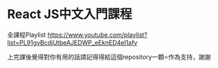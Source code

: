 # React JS中文入門課程
全課程Playlist
https://www.youtube.com/playlist?list=PL91gvBcdjUtbeAJEDWP_eEknED4el1afy

上完課後覺得對你有用的話請記得得給這個repository一顆⭐作為支持，謝謝
